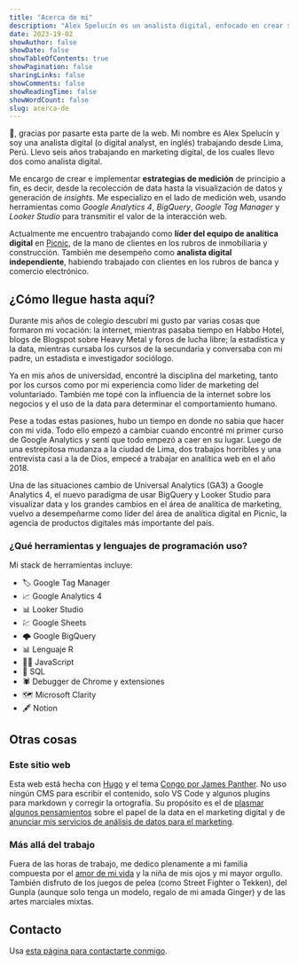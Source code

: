 ```yaml
---
title: "Acerca de mí"
description: "Alex Spelucín es un analista digital, enfocado en crear soluciones útiles para el marketing a través de los datos y la tecnología."
date: 2023-19-02
showAuthor: false
showDate: false
showTableOfContents: true
showPagination: false
sharingLinks: false
showComments: false
showReadingTime: false
showWordCount: false
slug: acerca-de
---
```


👋, gracias por pasarte esta parte de la web. Mi nombre es Alex Spelucín y soy una analista digital (o digital analyst, en inglés) trabajando desde Lima, Perú. Llevo seis años trabajando en marketing digital, de los cuales llevo dos como analista digital.

Me encargo de crear e implementar **estrategias de medición** de principio a fin, es decir, desde la recolección de data hasta la visualización de datos y generación de _insights_. Me especializo en el lado de medición web, usando herramientas como _Google Analytics 4_, _BigQuery_, _Google Tag Manager_ y _Looker Studio_ para transmitir el valor de la interacción web.

Actualmente me encuentro trabajando como **líder del equipo de analítica digital** en [Picnic](https://picnic.pe/), de la mano de clientes en los rubros de inmobiliaria y construcción. También me desempeño como **analista digital independiente**, habiendo trabajado con clientes en los rubros de banca y comercio electrónico.

## ¿Cómo llegue hasta aquí?

Durante mis años de colegio descubrí mi gusto par varias cosas que formaron mi vocación: la internet, mientras pasaba tiempo en Habbo Hotel, blogs de Blogspot sobre Heavy Metal y foros de lucha libre; la estadística y la data, mientras cursaba los cursos de la secundaria y conversaba con mi padre, un estadista e investigador sociólogo.

Ya en mis años de universidad, encontré la disciplina del marketing, tanto por los cursos como por mi experiencia como líder de marketing del voluntariado. También me topé con la influencia de la internet sobre los negocios y el uso de la data para determinar el comportamiento humano.

Pese a todas estas pasiones, hubo un tiempo en donde no sabia que hacer con mi vida. Todo ello empezó a cambiar cuando encontré mi primer curso de Google Analytics y sentí que todo empezó a caer en su lugar. Luego de una estrepitosa mudanza a la ciudad de Lima, dos trabajos horribles y una entrevista casi a la de Dios, empecé a trabajar en analítica web en el año 2018.

Una de las situaciones  cambio de Universal Analytics (GA3) a Google Analytics 4, el nuevo paradigma de usar BigQuery y Looker Studio para visualizar data y los grandes cambios en el área de analítica de marketing, vuelvo a desempeñarme como líder del área de analítica digital en Picnic, la agencia de productos digitales más importante del país.

### ¿Qué herramientas y lenguajes de programación uso?

Mi stack de herramientas incluye:

- 🏷️ Google Tag Manager
- 📈 Google Analytics 4
- 📊 Looker Studio
- 💹 Google Sheets
- 🌩️ Google BigQuery
- 📊 Lenguaje R
- 🧑‍💻 JavaScript
- 📑 SQL
- 🕷️ Debugger de Chrome y extensiones
- 🗺️ Microsoft Clarity
- 🖋️ Notion

## Otras cosas

### Este sitio web

Esta web está hecha con [Hugo](https://gohugo.io/) y el tema [Congo por James Panther](https://jpanther.github.io/congo/). No uso ningún CMS para escribir el contenido, solo VS Code y algunos plugins para markdown y corregir la ortografía. Su propósito es el de [plasmar algunos pensamientos](/blog/) sobre el papel de la data en el marketing digital y de [anunciar mis servicios de análisis de datos para el marketing](/servicios/).

### Más allá del trabajo

Fuera de las horas de trabajo, me dedico plenamente a mi familia compuesta por el [amor de mi vida](https://www.instagram.com/ginieillustrated/) y la niña de mis ojos y mi mayor orgullo. También disfruto de los juegos de pelea (como Street Fighter o Tekken), del Gunpla (aunque solo tenga un modelo, regalo de mi amada Ginger) y de las artes marciales mixtas.

## Contacto

Usa [esta página para contactarte conmigo](/servicios/).